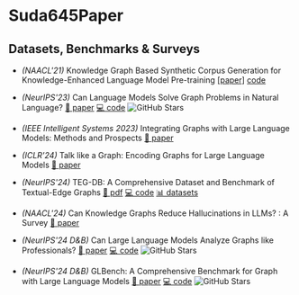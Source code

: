 # Suda645Paper
## Datasets, Benchmarks & Surveys

- *(NAACL'21)* Knowledge Graph Based Synthetic Corpus Generation for Knowledge-Enhanced Language Model Pre-training [[paper]](https://arxiv.org/abs/2106.03872) [code](https://github.com/example/project)

- *(NeurIPS'23)* Can Language Models Solve Graph Problems in Natural Language? [📄 paper](https://arxiv.org/abs/2306.12345) [💻 code](https://github.com/example/project) ![GitHub Stars](https://img.shields.io/github/stars/example/project?style=social)

- *(IEEE Intelligent Systems 2023)* Integrating Graphs with Large Language Models: Methods and Prospects [📄 paper](https://example.com/paper)

- *(ICLR'24)* Talk like a Graph: Encoding Graphs for Large Language Models [📄 paper](https://openreview.net/forum?id=xxxxx)

- *(NeurIPS'24)* TEG-DB: A Comprehensive Dataset and Benchmark of Textual-Edge Graphs [📄 pdf](https://example.com/tegdb.pdf) [💻 code](https://github.com/example/tegdb) [📊 datasets](https://example.com/tegdb/data)

- *(NAACL'24)* Can Knowledge Graphs Reduce Hallucinations in LLMs? : A Survey [📄 paper](https://arxiv.org/abs/2401.xxxxx)

- *(NeurIPS'24 D&B)* Can Large Language Models Analyze Graphs like Professionals? [📄 paper](https://arxiv.org/abs/2405.xxxxx) [💻 code](https://github.com/example/prof-graphs) ![GitHub Stars](https://img.shields.io/github/stars/example/prof-graphs?style=social)

- *(NeurIPS'24 D&B)* GLBench: A Comprehensive Benchmark for Graph with Large Language Models [📄 paper](https://arxiv.org/abs/2405.xxxxx) [💻 code](https://github.com/example/glbench) ![GitHub Stars](https://img.shields.io/github/stars/example/glbench?style=social)
